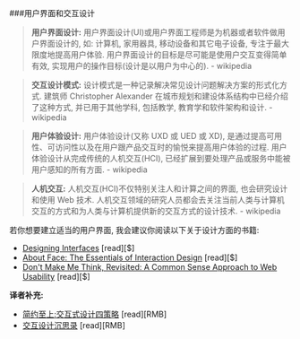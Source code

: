 ###用户界面和交互设计

>**用户界面设计:** 用户界面设计(UI)或用户界面工程师是为机器或者软件做用户界面设计的, 如: 计算机, 家用器具, 移动设备和其它电子设备, 专注于最大限度地提高用户体验. 用户界面设计的目标是尽可能是使用户交互变得简单有效, 实现用户的操作目标(设计是以用户为中心的). - wikipedia

>**交互设计模式:** 设计模式是一种记录解决常见设计问题解决方案的形式化方式. 建筑师 Christopher Alexander 在城市规划和建设体系结构中已经介绍了这种方式, 并已用于其他学科, 包括教学, 教育学和软件架构和设计. - wikipedia

>**用户体验设计:** 用户体验设计(又称 UXD 或 UED 或 XD), 是通过提高可用性、可访问性以及在用户跟产品交互时的愉悦来提高用户体验的过程. 用户体验设计从完成传统的人机交互(HCI), 已经扩展到要处理产品或服务中能被用户感知的所有方面. - wikipedia

>**人机交互:** 人机交互(HCI)不仅特别关注人和计算之间的界面, 也会研究设计和使用 Web 技术. 人机交互领域的研究人员都会去关注当前人类与计算机交互的方式和为人类与计算机提供新的交互方式的设计技术. - wikipedia

若你想要建立适当的用户界面, 我会建议你阅读以下关于设计方面的书籍:

* [Designing Interfaces](http://www.amazon.com/Designing-Interfaces-Jenifer-Tidwell/dp/1449379702/ref=sr_1_1) [read][$]
* [About Face: The Essentials of Interaction Design](http://www.amazon.com/About-Face-Essentials-Interaction-Design/dp/1118766571/ref=pd_sim_14_3) [read][$]
* [Don't Make Me Think, Revisited: A Common Sense Approach to Web Usability](http://www.amazon.com/Dont-Make-Think-Revisited-Usability/dp/0321965515/ref=pd_sim_14_2) [read][$]


**译者补充:**

* [简约至上:交互式设计四策略](http://www.amazon.cn/%E7%AE%80%E7%BA%A6%E8%87%B3%E4%B8%8A-%E4%BA%A4%E4%BA%92%E5%BC%8F%E8%AE%BE%E8%AE%A1%E5%9B%9B%E7%AD%96%E7%95%A5-%E7%A7%91%E5%B0%94%E4%BC%AF%E6%81%A9/dp/B004I91HCY/ref=sr_1_1?ie=UTF8&qid=1445948451&sr=8-1) [read][RMB]
* [交互设计沉思录](http://www.amazon.cn/%E4%BA%A4%E4%BA%92%E8%AE%BE%E8%AE%A1%E6%B2%89%E6%80%9D%E5%BD%95-%E7%A7%91%E5%B0%94%E7%A7%91/dp/B009A7DAXI/ref=sr_1_3?ie=UTF8&qid=1445948451&sr=8-3) [read][RMB]


